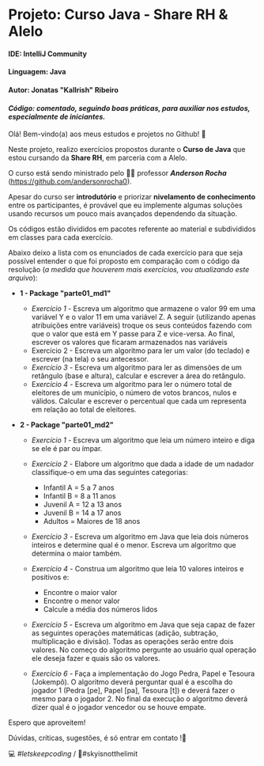 # Projeto: Curso Java - Share RH & Alelo

#### IDE: IntelliJ Community

#### Linguagem: Java

#### Autor: Jonatas "Kallrish" Ribeiro

#### *Código: comentado, seguindo boas práticas, para auxiliar nos estudos, especialmente de iniciantes.*

Olá! Bem-vindo(a) aos meus estudos e projetos no Github! :wave:

Neste projeto, realizo exercícios propostos durante o **Curso de Java** que estou cursando da  **Share RH**, em parceria com a Alelo.

O curso está sendo ministrado pelo :man_teacher: professor ***Anderson Rocha*** (https://github.com/andersonrocha0).

Apesar do curso ser **introdutório** e priorizar **nivelamento de conhecimento** entre os participantes, é provável que eu implemente algumas soluções usando recursos um pouco mais avançados dependendo da situação.

Os códigos estão divididos em pacotes referente ao material e subdivididos em classes para cada exercício.

Abaixo deixo a lista com os enunciados de cada exercício para que seja possível entender o que foi proposto em comparação com o código da resolução (*a medida que houverem mais exercícios, vou atualizando este arquivo*):

- **1 - Package "parte01_md1"**

  - *Exercício 1* - Escreva um algoritmo que armazene o valor 99 em uma variável Y e o valor 11 em uma variável Z. A seguir (utilizando apenas atribuições entre variáveis) troque os seus conteúdos fazendo com que o valor que está em Y passe para Z e vice-versa. Ao final, escrever os valores que ficaram armazenados nas variáveis
  - Exercício 2 - Escreva um algoritmo para ler um valor (do teclado) e escrever (na tela) o seu antecessor.
  - *Exercício 3* - Escreva um algoritmo para ler as dimensões de um retângulo (base e altura), calcular e escrever a área do retângulo.
  - E*xercício 4* - Escreva um algoritmo para ler o número total de eleitores de um município, o número de votos brancos, nulos e válidos. Calcular e escrever o percentual que cada um representa em relação ao total de eleitores.

- **2 - Package "parte01_md2"** 

  - *Exercício 1* - Escreva um algoritmo que leia um número inteiro e diga se ele é par ou ímpar.

  - *Exercício 2* - Elabore um algoritmo que dada a idade de um nadador classifique-o em uma das seguintes categorias:

    * Infantil A = 5 a 7 anos
    * Infantil B = 8 a 11 anos
    * Juvenil A = 12 a 13 anos
    * Juvenil B = 14 a 17 anos
    * Adultos = Maiores de 18 anos

  - *Exercício 3* - Escreva um algoritmo em Java que leia dois números inteiros e determine qual é o menor. Escreva um algoritmo que determina o maior também. 

  - *Exercício 4* - Construa um algoritmo que leia 10 valores inteiros e positivos e:

    * Encontre o maior valor
    * Encontre o menor valor
    * Calcule a média dos números lidos

  - *Exercício 5* - Escreva um algoritmo em Java que seja capaz de fazer as seguintes operações matemáticas (adição, subtração, multiplicação e divisão). Todas as operações serão entre dois valores. No começo do algoritmo pergunte ao usuário qual operação ele deseja fazer e quais são os valores.

  - *Exercício 6* - Faça a implementação do Jogo Pedra, Papel e Tesoura (Jokempô). O algoritmo deverá perguntar qual é a escolha do jogador 1 (Pedra [pe], Papel [pa], Tesoura [t]) e deverá fazer o mesmo para o jogador 2. No final da execução o algoritmo deverá dizer qual é o jogador vencedor ou se houve empate.

    

Espero que aproveitem! 

D​úv​i​d​a​s​, ​c​r​í​t​i​c​as​,​ ​su​ge​s​t​õe​s​, ​é ​s​ó​ ​e​nt​r​a​r ​e​m​ ​co​nt​a​t​o​ !:punch:

 :computer: *#letskeepcoding* / :rocket:#skyisnotthelimit

